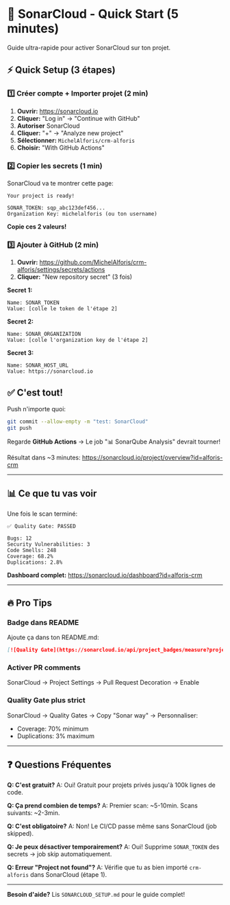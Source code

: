 # 🚀 SonarCloud - Quick Start (5 minutes)

Guide ultra-rapide pour activer SonarCloud sur ton projet.

## ⚡ Quick Setup (3 étapes)

### 1️⃣ Créer compte + Importer projet (2 min)

1. **Ouvrir:** https://sonarcloud.io
2. **Cliquer:** "Log in" → "Continue with GitHub"
3. **Autoriser** SonarCloud
4. **Cliquer:** "+" → "Analyze new project"
5. **Sélectionner:** `MichelAlforis/crm-alforis`
6. **Choisir:** "With GitHub Actions"

### 2️⃣ Copier les secrets (1 min)

SonarCloud va te montrer cette page:

```
Your project is ready!

SONAR_TOKEN: sqp_abc123def456...
Organization Key: michelalforis (ou ton username)
```

**Copie ces 2 valeurs!**

### 3️⃣ Ajouter à GitHub (2 min)

1. **Ouvrir:** https://github.com/MichelAlforis/crm-alforis/settings/secrets/actions
2. **Cliquer:** "New repository secret" (3 fois)

**Secret 1:**
```
Name: SONAR_TOKEN
Value: [colle le token de l'étape 2]
```

**Secret 2:**
```
Name: SONAR_ORGANIZATION
Value: [colle l'organization key de l'étape 2]
```

**Secret 3:**
```
Name: SONAR_HOST_URL
Value: https://sonarcloud.io
```

## ✅ C'est tout!

Push n'importe quoi:
```bash
git commit --allow-empty -m "test: SonarCloud"
git push
```

Regarde **GitHub Actions** → Le job "📊 SonarQube Analysis" devrait tourner!

Résultat dans ~3 minutes: https://sonarcloud.io/project/overview?id=alforis-crm

---

## 📊 Ce que tu vas voir

Une fois le scan terminé:

```
✅ Quality Gate: PASSED

Bugs: 12
Security Vulnerabilities: 3
Code Smells: 248
Coverage: 68.2%
Duplications: 2.8%
```

**Dashboard complet:** https://sonarcloud.io/dashboard?id=alforis-crm

---

## 🔥 Pro Tips

### Badge dans README
Ajoute ça dans ton README.md:

```markdown
[![Quality Gate](https://sonarcloud.io/api/project_badges/measure?project=alforis-crm&metric=alert_status)](https://sonarcloud.io/dashboard?id=alforis-crm)
```

### Activer PR comments
SonarCloud → Project Settings → Pull Request Decoration → Enable

### Quality Gate plus strict
SonarCloud → Quality Gates → Copy "Sonar way" → Personnaliser:
- Coverage: 70% minimum
- Duplications: 3% maximum

---

## ❓ Questions Fréquentes

**Q: C'est gratuit?**
A: Oui! Gratuit pour projets privés jusqu'à 100k lignes de code.

**Q: Ça prend combien de temps?**
A: Premier scan: ~5-10min. Scans suivants: ~2-3min.

**Q: C'est obligatoire?**
A: Non! Le CI/CD passe même sans SonarCloud (job skipped).

**Q: Je peux désactiver temporairement?**
A: Oui! Supprime `SONAR_TOKEN` des secrets → job skip automatiquement.

**Q: Erreur "Project not found"?**
A: Vérifie que tu as bien importé `crm-alforis` dans SonarCloud (étape 1).

---

**Besoin d'aide?** Lis `SONARCLOUD_SETUP.md` pour le guide complet!
